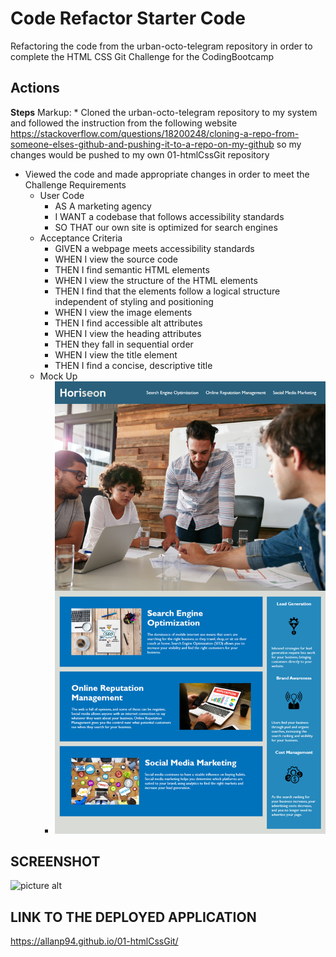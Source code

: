 # Code Refactor Starter Code

Refactoring the code from the urban-octo-telegram repository in order to complete the HTML CSS Git Challenge for the CodingBootcamp

## Actions

**Steps**
Markup: \* Cloned the urban-octo-telegram repository to my system and followed the instruction from the following website
https://stackoverflow.com/questions/18200248/cloning-a-repo-from-someone-elses-github-and-pushing-it-to-a-repo-on-my-github
so my changes would be pushed to my own 01-htmlCssGit repository

- Viewed the code and made appropriate changes in order to meet the Challenge Requirements
  - User Code
    - AS A marketing agency
    - I WANT a codebase that follows accessibility standards
    - SO THAT our own site is optimized for search engines
  - Acceptance Criteria
    - GIVEN a webpage meets accessibility standards
    - WHEN I view the source code
    - THEN I find semantic HTML elements
    - WHEN I view the structure of the HTML elements
    - THEN I find that the elements follow a logical structure independent of styling and positioning
    - WHEN I view the image elements
    - THEN I find accessible alt attributes
    - WHEN I view the heading attributes
    - THEN they fall in sequential order
    - WHEN I view the title element
    - THEN I find a concise, descriptive title
  - Mock Up
    - ![picture alt](01-html-css-git-mock-up.png "Mock-up picture from the assignment")

## SCREENSHOT

![picture alt](refactored-website-screenshot.png "Screenshot of my refactored Horiseon website")

## LINK TO THE DEPLOYED APPLICATION

https://allanp94.github.io/01-htmlCssGit/
